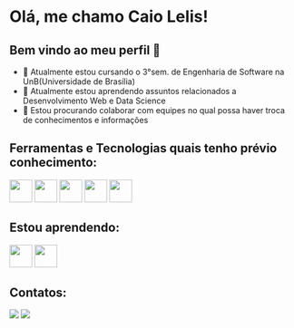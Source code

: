 # Olá, me chamo Caio Lelis! 
## Bem vindo ao meu perfil 👋

- 🔭 Atualmente estou cursando o 3°sem. de Engenharia de Software na UnB(Universidade de Brasília)
- 🌱 Atualmente estou aprendendo assuntos relacionados a Desenvolvimento Web e Data Science
- 👯 Estou procurando colaborar com equipes no qual possa haver troca de conhecimentos e informações

## Ferramentas e Tecnologias quais tenho prévio conhecimento:


<img src="https://cdn.jsdelivr.net/gh/devicons/devicon/icons/python/python-original.svg" width="40" height="40"/>   <img src="https://cdn.jsdelivr.net/gh/devicons/devicon/icons/docker/docker-original-wordmark.svg" width="40" height="40"/>   <img src="https://cdn.jsdelivr.net/gh/devicons/devicon/icons/pandas/pandas-original-wordmark.svg" width="40" height="40"/>   <img src="https://cdn.jsdelivr.net/gh/devicons/devicon/icons/fastapi/fastapi-original-wordmark.svg" width="40" height="40"/>   <img src="https://cdn.jsdelivr.net/gh/devicons/devicon/icons/jupyter/jupyter-original-wordmark.svg" width="40" height="40"/>


## Estou aprendendo:


<img src="https://cdn.jsdelivr.net/gh/devicons/devicon/icons/java/java-original-wordmark.svg" width="40" height="40"/>   <img src="https://cdn.jsdelivr.net/gh/devicons/devicon/icons/django/django-plain-wordmark.svg" width="40" height="40"/>


## Contatos:


<div>
<a href="https://instagram.com/0caiolelis0" target="_blank"><img src="https://img.shields.io/badge/-Instagram-%23E4405F?style=for-the-badge&logo=instagram&logoColor=white" target="_blank"></a>   <a href="https://www.linkedin.com/in/caio-lelis-6733b11b2" target="_blank"><img src="https://img.shields.io/badge/-LinkedIn-%230077B5?style=for-the-badge&logo=linkedin&logoColor=white" target="_blank"></a>
